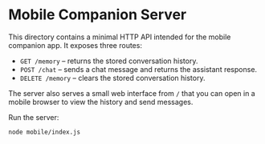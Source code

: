 # Mobile Companion Server

This directory contains a minimal HTTP API intended for the mobile companion app.
It exposes three routes:

- `GET /memory` – returns the stored conversation history.
- `POST /chat` – sends a chat message and returns the assistant response.
- `DELETE /memory` – clears the stored conversation history.

The server also serves a small web interface from `/` that you can open in a
mobile browser to view the history and send messages.

Run the server:

```bash
node mobile/index.js
```
